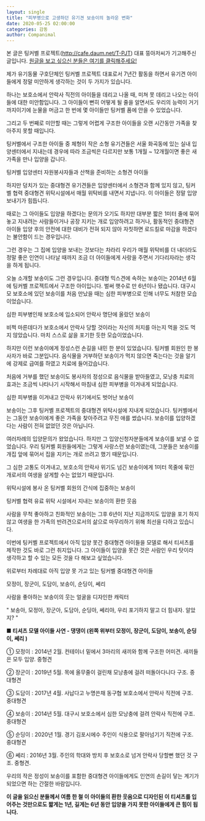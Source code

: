 ```yaml
---
layout: single
title: "피부병으로 고생하던 유기견 보송이의 놀라운 변화"
date: 2020-05-25 02:00:00
categories: 감동
author: Companimal
---
```


본 글은 팅커벨 프로젝트(http://cafe.daum.net/T-PJT) 대표 뚱아저씨가 기고해주신 글입니다. [원글을 보고 싶으신 분들은 여기를 클릭해주세요!](https://blog.naver.com/tinkerbell-project/221969774988)

제가 유기동물 구호단체인 팅커벨 프로젝트 대표로서 7년간 활동을 하면서 유기견 아이들에게 정말 미안하게 생각하는 것이 두 가지가 있습니다.

하나는 보호소에서 안락사 직전의 아이들을 데리고 나올 때, 미쳐 못 데리고 나오는 아이들에 대한 미안함입니다. 그 아이들이 뻔히 어떻게 될 줄을 알면서도 우리의 능력이 거기까지이기에 눈물을 머금고 한 번에 몇 아이들만 팅커벨 품에 안을 수 있었습니다.

그리고 두 번째로 미안할 때는 그렇게 어렵게 구조한 아이들을 오랜 시간동안 가족을 찾아주지 못할 때입니다.

팅커벨에서 구조한 아이들 중 체형이 작은 소형 유기견들은 서울 화곡동에 있는 실내 입양센터에서 지내는데 경우에 따라 조금씩은 다르지만 보통 1개월 ~ 12개월이면 좋은 새가족을 만나 입양을 갑니다.

팅커벨 입양센터 자원봉사자들과 산책을 준비하는 소형견 아이들

하지만 덩치가 있는 중대형견 유기견들은 입양센터에서 소형견과 함께 있지 않고, 팅커벨 협력 중대형견 위탁시설에서 매월 위탁비를 내면서 지냅니다. 이 아이들은 정말 입양보내기가 힘듭니다.

​​때로는 그 아이들도 입양을 하겠다는 문의가 오기도 하지만 대부분 짧은 1미터 줄에 묶어놓고 지내려는 사람들이거나 공장 지키는 개로 입양하려고 하거나, 활동적인 중대형견 아이들 입양 후의 안전에 대한 대비가 전혀 되지 않아 자칫하면 로드킬로 마감을 하겠다는 불안함이 드는 경우입니다.

그런 경우는 그 집에 입양을 보내는 것보다는 차라리 우리가 매월 위탁비를 더 내더라도 정말 좋은 인연이 나타날 때까지 조금 더 아이들에게 사랑을 주면서 기다리자라는 생각을 하게 됩니다.

오늘 소개할 보송이도 그런 경우입니다. 중대형 믹스견에 속하는 보송이는 2014년 6월에 팅커벨 프로젝트에서 구조한 아이입니다. 벌써 햇수로 만 6년이나 됐습니다. 대구시 모 보호소에 있던 보송이를 처음 만났을 때는 심한 피부병으로 인해 너무도 처참한 모습이었습니다.

심한 피부병인채 보호소에 입소되어 안락사 명단에 올랐던 보송이

비쩍 마른데다가 보호소에서 안락사 당할 것이라는 자신의 처지를 아는지 먹을 것도 먹지 않았습니다. 마치 스스로 삶을 포기한 듯한 모습이었습니다.

하지만 이런 보송이에게 정성스런 손길을 내민 한 분이 있었습니다. 팅커벨 회원인 한 봉사자가 바로 그분입니다. 음식물을 거부하던 보송이가 먹지 않으면 죽는다는 것을 알기에 강제로 급여를 하였고 치료에 들어갔습니다.

처음에 거부를 했던 보송이도 봉사자의 정성으로 음식물을 받아들였고, 모낭충 치료의 효과는 조금씩 나타나기 시작해서 마침내 심한 피부병을 이겨내게 되었습니다.

심한 피부병을 이겨내고 안락사 위기에서도 벗어난 보송이

보송이는 그후 팅커벨 프로젝트의 중대형견 위탁시설에 지내게 되었습니다. 팅커벨에서는 그동안 보송이에게 좋은 가족을 찾아주려고 무진 애를 썼습니다. 보송이를 입양하겠다는 사람이 전혀 없었던 것은 아닙니다.

여러차례의 입양문의가 왔었습니다. 하지만 그 입양신청자분들에게 보송이를 보낼 수 없었습니다. 우리 팅커벨 회원들에게는 그렇게 사랑스런 보송이였는데, 그분들은 보송이를 개집 앞에 묶어서 집을 지키는 개로 쓰려고 했기 때문입니다.

그 심한 고통도 이겨내고, 보호소의 안락사 위기도 넘긴 보송이에게 1미터 목줄에 묶인 개로서의 여생을 살게할 수는 없었기 때문입니다.

위탁시설에 봉사 온 팅커벨 회원의 간식에 집중하는 보송이

팅커벨 협력 유료 위탁 시설에서 지내는 보송이의 환한 웃음

사람을 무척 좋아하고 친화적인 보송이는 그후 6년이 지난 지금까지도 입양을 포기 하지 않고 여생을 한 가족의 반려견으로서의 삶으로 마무리하기 위해 최선을 다하고 있습니다.

이번에 팅커벨 프로젝트에서 아직 입양 못간 중대형견 아이들을 모델로 해서 티셔츠를 제작한 것도 바로 그런 취지입니다. 그 아이들이 입양을 못간 것은 사람인 우리 탓이라 생각하고 할 수 있는 모든 것을 다 해보고 싶었습니다.

위로부터 차례대로 아직 입양 못 가고 있는 팅커벨 중대형견 아이들

모정이, 장군이, 도담이, 보송이, 순딩이, 쎄리

사람을 좋아하는 보송이의 웃는 얼굴을 디자인한 캐릭터

" 보송아, 모정아, 장군아, 도담아, 순딩아, 쎄리야, 우리 포기하지 말고 더 힘내자. 알았지? "

**■ 티셔츠 모델 아이들 사연 - 댕댕이 (왼쪽 위부터 모정이, 장군이, 도담이, 보송이, 순딩이, 쎄리 )**

① 모정이 : 2014년 2월. 컨테이너 밑에서 3마리의 새끼와 함께 구조한 어미견. 새끼들은 모두 입양. 중형견

② 장군이 : 2019년 5월. 목에 올무줄이 걸린채 모낭충에 걸려 떠돌아다니다 구조. 중대형견

③ 도담이 : 2017년 4월. 사납다고 누명쓴채 동구협 보호소에서 안락사 직전에 구조. 중대형견

④ 보송이 : 2014년 5월. 대구시 보호소에서 심한 모낭충에 걸려 안락사 직전에 구조. 중대형견

⑤ 순딩이 : 2020년 1월. 경기 김포시에수 주인이 식용으로 팔아넘기기 직전에 구조. 중대형견

⑥ 쎄리 : 2016년 3월. 주인의 학대와 방치 후 보호소로 넘겨 안락사 당할뻔 했던 것 구조. 중형견.

[](https://blog.naver.com/tinkerbell-project/221969774988)

우리의 작은 정성이 보송이를 포함한 중대형견 아이들에게도 인연의 손길이 닿는 계기가 되었으면 하는 간절한 바람입니다.

**이 글을 읽으신 분들께서 여름 한 철 이 아이들의 환한 웃음으로 디자인된 이 티셔츠를 입어주는 것만으로도 짧게는 1년, 길게는 6년 동안 입양을 가지 못한 아이들에게 큰 힘이 됩니다.**
